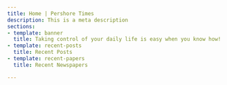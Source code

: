 ```yaml
---
title: Home | Pershore Times
description: This is a meta description
sections:
- template: banner
  title: Taking control of your daily life is easy when you know how!
- template: recent-posts
  title: Recent Posts
- template: recent-papers
  title: Recent Newspapers

---
```

